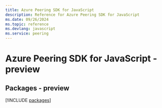 ```yaml
---
title: Azure Peering SDK for JavaScript
description: Reference for Azure Peering SDK for JavaScript
ms.date: 09/26/2024
ms.topic: reference
ms.devlang: javascript
ms.service: peering
---
```

# Azure Peering SDK for JavaScript - preview
## Packages - preview
[!INCLUDE [packages](peering-index.md)]